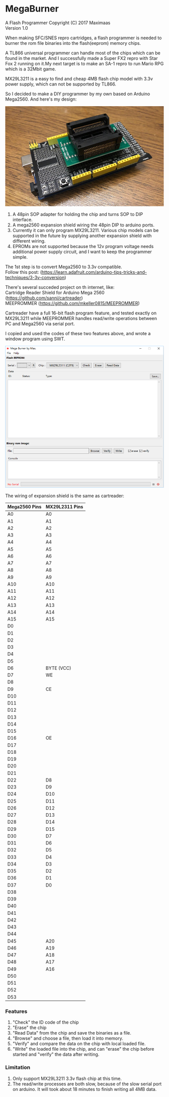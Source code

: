 # MegaBurner
A Flash Programmer
Copyright (C) 2017 Maximaas<br/>
Version 1.0

When making SFC/SNES repro cartridges, a flash programmer is needed to burner the rom file binaries into the flash(eeprom) memory chips.

A TL866 universal programmer can handle most of the chips which can be found in the market. And I successfully made a Super FX2 repro with Star Fox 2 running on it.My next target is to make an SA-1 repro to run Mario RPG which is a 32Mbit game. 

MX29L3211 is a easy to find and cheap 4MB flash chip model with 3.3v power supply, which can not be supported by TL866. 

So I decided to make a DIY programmer by my own based on Arduino Mega2560. And here's my design:

![image](https://github.com/maximaas/MegaBurner/blob/master/pics/megaburner_hw.png)

1. A 48pin SOP adapter for holding the chip and turns SOP to DIP interface.
2. A mega2560 expansion shield wiring the 48pin DIP to arduino ports.
3. Currently it can only program MX29L3211. Various chip models can be supported in the future by supplying another expansion shield with different wiring.
4. EPROMs are not supported because the 12v program voltage needs additional power supply circuit, and I want to keep the programmer simple.

The 1st step is to convert Mega2560 to 3.3v compatible.<br/>
Follow this post: (https://learn.adafruit.com/arduino-tips-tricks-and-techniques/3-3v-conversion)

There's several succeded project on th internet, like:<br/>
Cartridge Reader Shield for Arduino Mega 2560 (https://github.com/sanni/cartreader)<br/>
MEEPROMMER (https://github.com/mkeller0815/MEEPROMMER)

Cartreader have a full 16-bit flash program feature, and tested exactly on MX29L3211 while MEEPROMMER handles read/write operations between PC and Mega2560 via serial port.

I copied and used the codes of these two features above, and wrote a window program using SWT.

![image](https://github.com/maximaas/MegaBurner/blob/master/pics/megaburner_window.png)

The wiring of expansion shield is the same as cartreader:

| Mega2560 Pins  | MX29L2311 Pins   |
|:---------------|:-----------------|
|A0              |A0                |
|A1              |A1                |
|A2              |A2                |
|A3              |A3                |
|A4              |A4                |
|A5              |A5                |
|A6              |A6                |
|A7              |A7                |
|A8              |A8                |
|A9              |A9                |
|A10             |A10               |
|A11             |A11               |
|A12             |A12               |
|A13             |A13               |
|A14             |A14               |
|A15             |A15               |
|D0              |                  |
|D1              |                  |
|D2              |                  |
|D3              |                  |
|D4              |                  |
|D5              |                  |
|D6              |BYTE (VCC)        |
|D7              |WE                |
|D8              |                  |
|D9              |CE                |
|D10             |                  |
|D11             |                  |
|D12             |                  |
|D13             |                  |
|D14             |                  |
|D15             |                  |
|D16             |OE                |
|D17             |                  |
|D18             |                  |
|D19             |                  |
|D20             |                  |
|D21             |                  |
|D22             |D8                |
|D23             |D9                |
|D24             |D10               |
|D25             |D11               |
|D26             |D12               |
|D27             |D13               |
|D28             |D14               |
|D29             |D15               |
|D30             |D7                |
|D31             |D6                |
|D32             |D5                |
|D33             |D4                |
|D34             |D3                |
|D35             |D2                |
|D36             |D1                |
|D37             |D0                |
|D38             |                  |
|D39             |                  |
|D40             |                  |
|D41             |                  |
|D42             |                  |
|D43             |                  |
|D44             |                  |
|D45             |A20               |
|D46             |A19               |
|D47             |A18               |
|D48             |A17               |
|D49             |A16               |
|D50             |                  |
|D51             |                  |
|D52             |                  |
|D53             |                  |

### Features

1. "Check" the ID code of the chip
2. "Erase" the chip
3. "Read Data" from the chip and save the binaries as a file.
4. "Browse" and choose a file, then load it into memory.
5. "Verify" and compare the data on the chip with local loaded file.
6. "Write" the loaded file into the chip, and can "erase" the chip before started and "verify" the data after writing.

### Limitation
1. Only support MX29L3211 3.3v flash chip at this time.
2. The read/write processes are both slow, because of the slow serial port on arduino. It will took about 18 minutes to finish writing all 4MB data.
